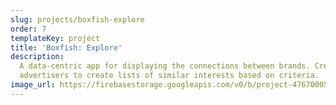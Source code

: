 ```yaml
---
slug: projects/boxfish-explore
order: 7
templateKey: project
title: 'Boxfish: Explore'
description:
  A data-centric app for displaying the connections between brands. Created for
  advertisers to create lists of similar interests based on criteria.
image_url: https://firebasestorage.googleapis.com/v0/b/project-4767000521921178323.appspot.com/o/projects%2Ffandango-cropped.png?alt=media
---
```

